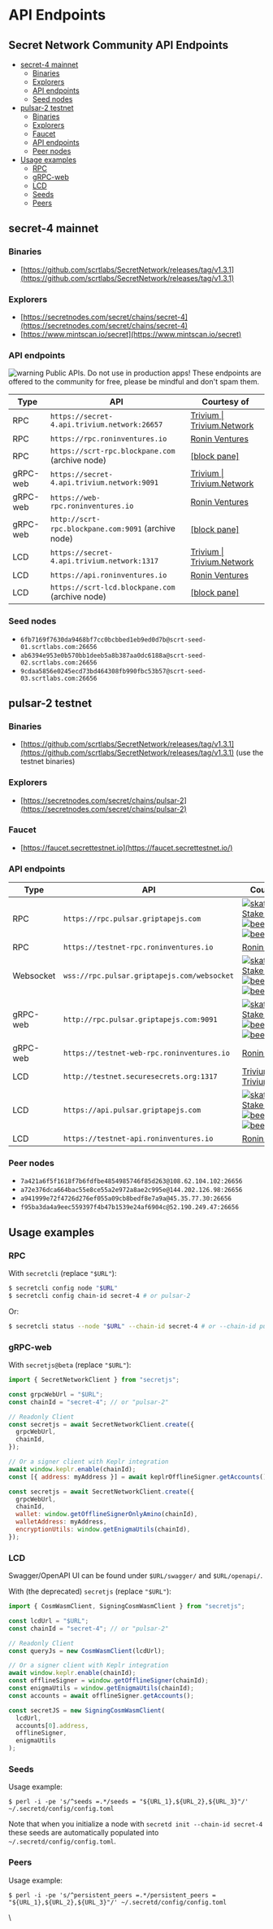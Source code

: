 # API Endpoints

## &#x20;Secret Network Community API Endpoints

* [secret-4 mainnet](https://github.com/scrtlabs/api-registry#secret-4-mainnet)
  * [Binaries](https://github.com/scrtlabs/api-registry#binaries)
  * [Explorers](https://github.com/scrtlabs/api-registry#explorers)
  * [API endpoints](https://github.com/scrtlabs/api-registry#api-endpoints)
  * [Seed nodes](https://github.com/scrtlabs/api-registry#seed-nodes)
* [pulsar-2 testnet](https://github.com/scrtlabs/api-registry#pulsar-2-testnet)
  * [Binaries](https://github.com/scrtlabs/api-registry#binaries-1)
  * [Explorers](https://github.com/scrtlabs/api-registry#explorers-1)
  * [Faucet](https://github.com/scrtlabs/api-registry#faucet)
  * [API endpoints](https://github.com/scrtlabs/api-registry#api-endpoints-1)
  * [Peer nodes](https://github.com/scrtlabs/api-registry#peer-nodes)
* [Usage examples](https://github.com/scrtlabs/api-registry#usage-examples)
  * [RPC](https://github.com/scrtlabs/api-registry#rpc)
  * [gRPC-web](https://github.com/scrtlabs/api-registry#grpc-web)
  * [LCD](https://github.com/scrtlabs/api-registry#lcd)
  * [Seeds](https://github.com/scrtlabs/api-registry#seeds)
  * [Peers](https://github.com/scrtlabs/api-registry#peers)

## secret-4 mainnet

### Binaries

* [https://github.com/scrtlabs/SecretNetwork/releases/tag/v1.3.1](https://github.com/scrtlabs/SecretNetwork/releases/tag/v1.3.1)

### Explorers

* [https://secretnodes.com/secret/chains/secret-4](https://secretnodes.com/secret/chains/secret-4)
* [https://www.mintscan.io/secret](https://www.mintscan.io/secret)

### API endpoints

![warning](https://github.githubassets.com/images/icons/emoji/unicode/26a0.png) Public APIs. Do not use in production apps! These endpoints are offered to the community for free, please be mindful and don't spam them.

| Type     | API                                                 | Courtesy of                                                                                                                                        |
| -------- | --------------------------------------------------- | -------------------------------------------------------------------------------------------------------------------------------------------------- |
| RPC      | `https://secret-4.api.trivium.network:26657`        | [Trivium \| Trivium.Network](https://wallet.keplr.app/#/secret/stake?modal=detail\&validator=secretvaloper1ahawe276d250zpxt0xgpfg63ymmu63a0svuvgw) |
| RPC      | `https://rpc.roninventures.io`                      | [Ronin Ventures](https://wallet.keplr.app/#/secret/stake?modal=detail\&validator=secretvaloper1fpf4rt42pr34ccef4wwuw4ljpm4flath8cwfgh)             |
| RPC      | `https://scrt-rpc.blockpane.com` (archive node)     | [\[block pane\]](https://wallet.keplr.app/#/secret/stake?modal=detail\&validator=secretvaloper1tmtcu980raqvypdf0dd6hsgh6qcm7ex7l29u58)             |
| gRPC-web | `https://secret-4.api.trivium.network:9091`         | [Trivium \| Trivium.Network](https://wallet.keplr.app/#/secret/stake?modal=detail\&validator=secretvaloper1ahawe276d250zpxt0xgpfg63ymmu63a0svuvgw) |
| gRPC-web | `https://web-rpc.roninventures.io`                  | [Ronin Ventures](https://wallet.keplr.app/#/secret/stake?modal=detail\&validator=secretvaloper1fpf4rt42pr34ccef4wwuw4ljpm4flath8cwfgh)             |
| gRPC-web | `http://scrt-rpc.blockpane.com:9091` (archive node) | [\[block pane\]](https://wallet.keplr.app/#/secret/stake?modal=detail\&validator=secretvaloper1tmtcu980raqvypdf0dd6hsgh6qcm7ex7l29u58)             |
| LCD      | `https://secret-4.api.trivium.network:1317`         | [Trivium \| Trivium.Network](https://wallet.keplr.app/#/secret/stake?modal=detail\&validator=secretvaloper1ahawe276d250zpxt0xgpfg63ymmu63a0svuvgw) |
| LCD      | `https://api.roninventures.io`                      | [Ronin Ventures](https://wallet.keplr.app/#/secret/stake?modal=detail\&validator=secretvaloper1fpf4rt42pr34ccef4wwuw4ljpm4flath8cwfgh)             |
| LCD      | `https://scrt-lcd.blockpane.com` (archive node)     | [\[block pane\]](https://wallet.keplr.app/#/secret/stake?modal=detail\&validator=secretvaloper1tmtcu980raqvypdf0dd6hsgh6qcm7ex7l29u58)             |

### Seed nodes

* `6fb7169f7630da9468bf7cc0bcbbed1eb9ed0d7b@scrt-seed-01.scrtlabs.com:26656`
* `ab6394e953e0b570bb1deeb5a8b387aa0dc6188a@scrt-seed-02.scrtlabs.com:26656`
* `9cdaa5856e0245ecd73bd464308fb990fbc53b57@scrt-seed-03.scrtlabs.com:26656`

## pulsar-2 testnet

### Binaries

* [https://github.com/scrtlabs/SecretNetwork/releases/tag/v1.3.1](https://github.com/scrtlabs/SecretNetwork/releases/tag/v1.3.1) (use the testnet binaries)

### Explorers

* [https://secretnodes.com/secret/chains/pulsar-2](https://secretnodes.com/secret/chains/pulsar-2)

### Faucet

* [https://faucet.secrettestnet.io](https://faucet.secrettestnet.io/)

### API endpoints

| Type      | API                                         | Courtesy of                                                                                                                                                                                                                                                                                                                                                                                                                                                    |
| --------- | ------------------------------------------- | -------------------------------------------------------------------------------------------------------------------------------------------------------------------------------------------------------------------------------------------------------------------------------------------------------------------------------------------------------------------------------------------------------------------------------------------------------------- |
| RPC       | `https://rpc.pulsar.griptapejs.com`         | [![skateboard](https://github.githubassets.com/images/icons/emoji/unicode/1f6f9.png) Stake or Die! ![bee](https://github.githubassets.com/images/icons/emoji/unicode/1f41d.png)![bee](https://github.githubassets.com/images/icons/emoji/unicode/1f41d.png)![bee](https://github.githubassets.com/images/icons/emoji/unicode/1f41d.png)](https://wallet.keplr.app/#/secret/stake?modal=detail\&validator=secretvaloper1fy2s7er0c6uxc8hmnqfgukvkf7xh22s4yr6jqe) |
| RPC       | `https://testnet-rpc.roninventures.io`      | [Ronin Ventures](https://wallet.keplr.app/#/secret/stake?modal=detail\&validator=secretvaloper1fpf4rt42pr34ccef4wwuw4ljpm4flath8cwfgh)                                                                                                                                                                                                                                                                                                                         |
| Websocket | `wss://rpc.pulsar.griptapejs.com/websocket` | [![skateboard](https://github.githubassets.com/images/icons/emoji/unicode/1f6f9.png) Stake or Die! ![bee](https://github.githubassets.com/images/icons/emoji/unicode/1f41d.png)![bee](https://github.githubassets.com/images/icons/emoji/unicode/1f41d.png)![bee](https://github.githubassets.com/images/icons/emoji/unicode/1f41d.png)](https://wallet.keplr.app/#/secret/stake?modal=detail\&validator=secretvaloper1fy2s7er0c6uxc8hmnqfgukvkf7xh22s4yr6jqe) |
| gRPC-web  | `http://rpc.pulsar.griptapejs.com:9091`     | [![skateboard](https://github.githubassets.com/images/icons/emoji/unicode/1f6f9.png) Stake or Die! ![bee](https://github.githubassets.com/images/icons/emoji/unicode/1f41d.png)![bee](https://github.githubassets.com/images/icons/emoji/unicode/1f41d.png)![bee](https://github.githubassets.com/images/icons/emoji/unicode/1f41d.png)](https://wallet.keplr.app/#/secret/stake?modal=detail\&validator=secretvaloper1fy2s7er0c6uxc8hmnqfgukvkf7xh22s4yr6jqe) |
| gRPC-web  | `https://testnet-web-rpc.roninventures.io`  | [Ronin Ventures](https://wallet.keplr.app/#/secret/stake?modal=detail\&validator=secretvaloper1fpf4rt42pr34ccef4wwuw4ljpm4flath8cwfgh)                                                                                                                                                                                                                                                                                                                         |
| LCD       | `http://testnet.securesecrets.org:1317`     | [Trivium \| Trivium.Network](https://wallet.keplr.app/#/secret/stake?modal=detail\&validator=secretvaloper1ahawe276d250zpxt0xgpfg63ymmu63a0svuvgw)                                                                                                                                                                                                                                                                                                             |
| LCD       | `https://api.pulsar.griptapejs.com`         | [![skateboard](https://github.githubassets.com/images/icons/emoji/unicode/1f6f9.png) Stake or Die! ![bee](https://github.githubassets.com/images/icons/emoji/unicode/1f41d.png)![bee](https://github.githubassets.com/images/icons/emoji/unicode/1f41d.png)![bee](https://github.githubassets.com/images/icons/emoji/unicode/1f41d.png)](https://wallet.keplr.app/#/secret/stake?modal=detail\&validator=secretvaloper1fy2s7er0c6uxc8hmnqfgukvkf7xh22s4yr6jqe) |
| LCD       | `https://testnet-api.roninventures.io`      | [Ronin Ventures](https://wallet.keplr.app/#/secret/stake?modal=detail\&validator=secretvaloper1fpf4rt42pr34ccef4wwuw4ljpm4flath8cwfgh)                                                                                                                                                                                                                                                                                                                         |

### Peer nodes

* `7a421a6f5f1618f7b6fdfbe4854985746f85d263@108.62.104.102:26656`
* `a72e376dca664bac55e8ce55a2e972a8ae2c995e@144.202.126.98:26656`
* `a941999e72f4726d276ef055a09cb8bedf8e7a9a@45.35.77.30:26656`
* `f95ba3da4a9eec559397f4b47b1539e24af6904c@52.190.249.47:26656`

## Usage examples

### RPC

With `secretcli` (replace `"$URL"`):

```bash
$ secretcli config node "$URL"
$ secretcli config chain-id secret-4 # or pulsar-2
```

Or:

```bash
$ secretcli status --node "$URL" --chain-id secret-4 # or --chain-id pulsar-2
```

### gRPC-web

With `secretjs@beta` (replace `"$URL"`):

```javascript
import { SecretNetworkClient } from "secretjs";

const grpcWebUrl = "$URL";
const chainId = "secret-4"; // or "pulsar-2"

// Readonly Client
const secretjs = await SecretNetworkClient.create({
  grpcWebUrl,
  chainId,
});

// Or a signer client with Keplr integration
await window.keplr.enable(chainId);
const [{ address: myAddress }] = await keplrOfflineSigner.getAccounts();

const secretjs = await SecretNetworkClient.create({
  grpcWebUrl,
  chainId,
  wallet: window.getOfflineSignerOnlyAmino(chainId),
  walletAddress: myAddress,
  encryptionUtils: window.getEnigmaUtils(chainId),
});
```

### LCD

Swagger/OpenAPI UI can be found under `$URL/swagger/` and `$URL/openapi/`.

With (the deprecated) `secretjs` (replace `"$URL"`):

```javascript
import { CosmWasmClient, SigningCosmWasmClient } from "secretjs";

const lcdUrl = "$URL";
const chainId = "secret-4"; // or "pulsar-2"

// Readonly Client
const queryJs = new CosmWasmClient(lcdUrl);

// Or a signer client with Keplr integration
await window.keplr.enable(chainId);
const offlineSigner = window.getOfflineSigner(chainId);
const enigmaUtils = window.getEnigmaUtils(chainId);
const accounts = await offlineSigner.getAccounts();

const secretJS = new SigningCosmWasmClient(
  lcdUrl,
  accounts[0].address,
  offlineSigner,
  enigmaUtils
);
```

### Seeds

Usage example:

```shell
$ perl -i -pe 's/^seeds =.*/seeds = "${URL_1},${URL_2},${URL_3}"/' ~/.secretd/config/config.toml
```

Note that when you initialize a node with `secretd init --chain-id secret-4` these seeds are automatically populated into `~/.secretd/config/config.toml`.

### Peers

Usage example:

```shell
$ perl -i -pe 's/^persistent_peers =.*/persistent_peers = "${URL_1},${URL_2},${URL_3}"/' ~/.secretd/config/config.toml
```

\

